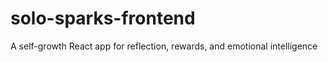 # solo-sparks-frontend
 A self-growth React app for reflection, rewards, and emotional intelligence
